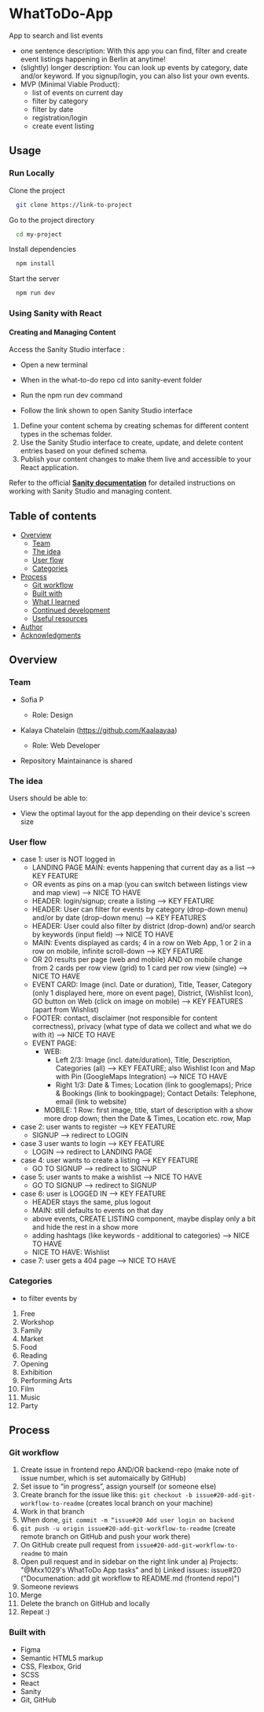 # WhatToDo-App
App to search and list events

- one sentence description: With this app you can find, filter and create event listings happening in Berlin at anytime!
- (slightly) longer description: You can look up events by category, date and/or keyword. If you signup/login, you can also list your own events.
- MVP (Minimal Viable Product):
  - list of events on current day
  - filter by category
  - filter by date
  - registration/login
  - create event listing

## Usage

### Run Locally

Clone the project

```bash
  git clone https://link-to-project
```

Go to the project directory

```bash
  cd my-project
```

Install dependencies

```bash
  npm install
```

Start the server

```bash
  npm run dev
```


### Using Sanity with React

#### Creating and Managing Content

Access the Sanity Studio interface : 

  - Open a new terminal

  - When in the what-to-do repo cd into sanity-event folder

  - Run the npm run dev command

  - Follow the link shown to open Sanity Studio interface

1. Define your content schema by creating schemas for different content types in the schemas folder.
2. Use the Sanity Studio interface to create, update, and delete content entries based on your defined schema.
3. Publish your content changes to make them live and accessible to your React application.

Refer to the official **[Sanity documentation](https://www.sanity.io/docs)** for detailed instructions on working with Sanity Studio and managing content.


## Table of contents
- [Overview](#overview)
  - [Team](#team)
  - [The idea](#the-idea)
  - [User flow](#user-flow)
  - [Categories](#categories)
- [Process](#process)
  - [Git workflow](#git-workflow)
  - [Built with](#built-with)
  - [What I learned](#what-i-learned)
  - [Continued development](#continued-development)
  - [Useful resources](#useful-resources)
- [Author](#author)
- [Acknowledgments](#acknowledgments)

## Overview
### Team

- Sofia P
  - Role: Design 
- Kalaya Chatelain (https://github.com/Kaalaayaa)
  - Role: Web Developer

- Repository Maintainance is shared

### The idea

Users should be able to:
- View the optimal layout for the app depending on their device's screen size

### User flow 
- case 1: user is NOT logged in
  - LANDING PAGE MAIN: events happening that current day as a list --> KEY FEATURE
  - OR events as pins on a map (you can switch between listings view and map view) --> NICE TO HAVE
  - HEADER: login/signup; create a listing --> KEY FEATURE
  - HEADER: User can filter for events by category (drop-down menu) and/or by date (drop-down menu) --> KEY FEATURES
  - HEADER: User could also filter by district (drop-down) and/or search by keywords (input field) --> NICE TO HAVE
  - MAIN: Events displayed as cards; 4 in a row on Web App, 1 or 2 in a row on mobile, infinite scroll-down --> KEY FEATURE 
  - OR 20 results per page (web and mobile) AND on mobile change from 2 cards per row view (grid) to 1 card per row view (single)  --> NICE TO HAVE
  - EVENT CARD: Image (incl. Date or duration), Title, Teaser, Category (only 1 displayed here, more on event page), District, (Wishlist Icon), GO button on Web (click on image on mobile) --> KEY FEATURES (apart from Wishlist)
  - FOOTER: contact, disclaimer (not responsible for content correctness), privacy (what type of data we collect and what we do with it) --> NICE TO HAVE
  - EVENT PAGE: 
    - WEB: 
      - Left 2/3: Image (incl. date/duration), Title, Description, Categories (all) --> KEY FEATURE; also Wishlist Icon and Map with Pin (GoogleMaps Integration) --> NICE TO HAVE
      - Right 1/3: Date & Times; Location (link to googlemaps); Price & Bookings (link to bookingpage); Contact Details: Telephone, email (link to website)
    - MOBILE: 1 Row: first image, title, start of description with a show more drop down; then the Date & Times, Location etc. row, Map
- case 2: user wants to register --> KEY FEATURE
  - SIGNUP --> redirect to LOGIN
- case 3 user wants to login --> KEY FEATURE
  - LOGIN --> redirect to LANDING PAGE
- case 4: user wants to create a listing --> KEY FEATURE
  - GO TO SIGNUP --> redirect to SIGNUP
- case 5: user wants to make a wishlist --> NICE TO HAVE
  - GO TO SIGNUP --> redirect to SIGNUP
- case 6: user is LOGGED IN --> KEY FEATURE
  - HEADER stays the same, plus logout
  - MAIN: still defaults to events on that day
  - above events, CREATE LISTING component, maybe display only a bit and hide the rest in a show more
  - adding hashtags (like keywords - additional to categories) --> NICE TO HAVE
  - NICE TO HAVE: Wishlist
- case 7: user gets a 404 page --> NICE TO HAVE

### Categories 
- to filter events by
1. Free
2. Workshop
3. Family
4. Market
5. Food
6. Reading
7. Opening
8. Exhibition
9. Performing Arts
10. Film
11. Music
12. Party

## Process
### Git workflow
1. Create issue in frontend repo AND/OR backend-repo (make note of issue number, which is set automaically by GitHub)
2. Set issue to “in progress”, assign yourself (or someone else)
3. Create branch for the issue like this: `git checkout -b issue#20-add-git-workflow-to-readme` (creates local branch on your machine)
4. Work in that branch
5. When done, `git commit -m “issue#20 Add user login on backend`
6. `git push -u origin issue#20-add-git-workflow-to-readme` (create remote branch on GitHub and push your work there)
7. On GitHub create pull request from `issue#20-add-git-workflow-to-readme` to main
8. Open pull request and in sidebar on the right link under a) Projects: "@Mxx1029's WhatToDo App tasks" and b) Linked issues: issue#20 ("Documenation: add git workflow to README.md (frontend repo)")
9. Someone reviews
10. Merge
11. Delete the branch on GitHub and locally
12. Repeat :)

### Built with
- Figma
- Semantic HTML5 markup
- CSS, Flexbox, Grid
- SCSS
- React
- Sanity
- Git, GitHub